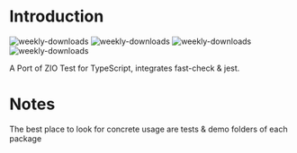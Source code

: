 # Introduction
![weekly-downloads](https://badgen.net/npm/v/@matechs/test)
![weekly-downloads](https://badgen.net/npm/dw/@matechs/test)
![weekly-downloads](https://badgen.net/npm/dm/@matechs/test)
![weekly-downloads](https://badgen.net/npm/dy/@matechs/test)

A Port of ZIO Test for TypeScript, integrates fast-check & jest.

# Notes
The best place to look for concrete usage are tests & demo folders of each package
